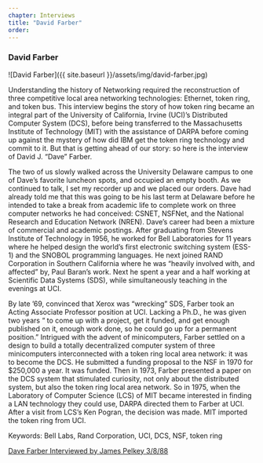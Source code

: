 ```yaml
---
chapter: Interviews
title: "David Farber"
order: 
---
```


### David Farber

![David Farber]({{ site.baseurl }}/assets/img/david-farber.jpg)

Understanding the history of Networking required the reconstruction of three competitive local area networking technologies: Ethernet, token ring, and token bus. This interview begins the story of how token ring became an integral part of the University of California, Irvine (UCI)’s Distributed Computer System (DCS), before being transferred to the Massachusetts Institute of Technology (MIT) with the assistance of DARPA before coming up against the mystery of how did IBM get the token ring technology and commit to it. But that is getting ahead of our story: so here is the interview of David J. “Dave” Farber.

The two of us slowly walked across the University Delaware campus to one of Dave’s favorite luncheon spots, and occupied an empty booth. As we continued to talk, I set my recorder up and we placed our orders. Dave had already told me that this was going to be his last term at Delaware before he intended to take a break from academic life to complete work on three computer networks he had conceived: CSNET, NSFNet, and the National Research and Education Network (NREN). Dave’s career had been a mixture of commercial and academic postings. After graduating from Stevens Institute of Technology in 1956, he worked for Bell Laboratories for 11 years where he helped design the world’s first electronic switching system (ESS-1) and the SNOBOL programming languages. He next joined RAND Corporation in Southern California where he was “heavily involved with, and affected” by, Paul Baran’s work. Next he spent a year and a half working at Scientific Data Systems (SDS), while simultaneously teaching in the evenings at UCI.

By late ’69, convinced that Xerox was “wrecking” SDS, Farber took an Acting Associate Professor position at UCI. Lacking a Ph.D., he was given two years “ to come up with a project, get it funded, and get enough published on it, enough work done, so he could go up for a permanent position.” Intrigued with the advent of minicomputers, Farber settled on a design to build a totally decentralized computer system of three minicomputers interconnected with a token ring local area network: it was to become the DCS. He submitted a funding proposal to the NSF in 1970 for $250,000 a year. It was funded. Then in 1973, Farber presented a paper on the DCS system that stimulated curiosity, not only about the distributed system, but also the token ring local area network. So in 1975, when the Laboratory of Computer Science (LCS) of MIT became interested in finding a LAN technology they could use, DARPA directed them to Farber at UCI. After a visit from LCS’s Ken Pogran, the decision was made. MIT imported the token ring from UCI.

Keywords: Bell Labs, Rand Corporation, UCI, DCS, NSF, token ring

[Dave Farber Interviewed by James Pelkey 3/8/88](https://archive.computerhistory.org/resources/access/text/2017/09/102740206-05-01-acc.pdf)
